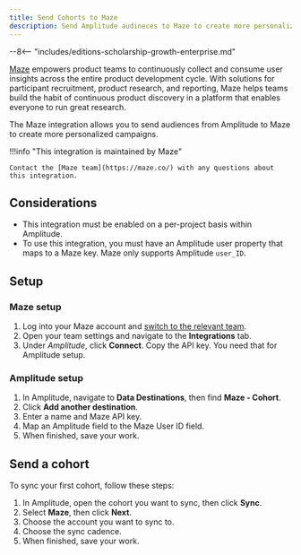 ```yaml
---
title: Send Cohorts to Maze
description: Send Amplitude audineces to Maze to create more personalized campaigns.
---
```

--8<-- "includes/editions-scholarship-growth-enterprise.md"

[Maze](https://maze.co/) empowers product teams to continuously collect and consume user insights across the entire product development cycle. With solutions for participant recruitment, product research, and reporting, Maze helps teams build the habit of continuous product discovery in a platform that enables everyone to run great research. 

The Maze integration allows you to send audiences from Amplitude to Maze to create more personalized campaigns. 

!!!info "This integration is maintained by Maze"
    
    Contact the [Maze team](https://maze.co/) with any questions about this integration.

## Considerations

- This integration must be enabled on a per-project basis within Amplitude.
- To use this integration, you must have an Amplitude user property that maps to a Maze key. Maze only supports Amplitude `user_ID`. 

## Setup

### Maze setup

1. Log into your Maze account and [switch to the relevant team](https://help.maze.co/hc/en-us/articles/4651328987155-Switching-between-teams).
2. Open your team settings and navigate to the **Integrations** tab.
3. Under *Amplitude*, click **Connect**. Copy the API key. You need that for Amplitude setup.

### Amplitude setup

1. In Amplitude, navigate to **Data Destinations**, then find **Maze - Cohort**.
2. Click **Add another destination**.
3. Enter a name and Maze API key.
4. Map an Amplitude field to the Maze User ID field.
5. When finished, save your work.

## Send a cohort

To sync your first cohort, follow these steps:

1. In Amplitude, open the cohort you want to sync, then click **Sync**.
2. Select **Maze**, then click **Next**.
3. Choose the account you want to sync to.
4. Choose the sync cadence.
5. When finished, save your work.
